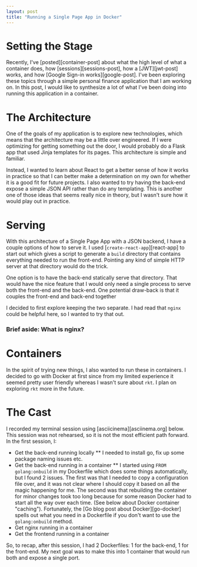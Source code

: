 ```yaml
---
layout: post
title: "Running a Single Page App in Docker"
---
```



# Setting the Stage

Recently, I've [posted][container-post] about what the high level of what a container does, how [sessions][sessions-post], how a [JWT][jwt-post] works, and how [Google Sign-in works][google-post].  I've been exploring these topics through a simple personal finance application that I am working on.  In this post, I would like to synthesize a lot of what I've been doing into running this application in a container.

# The Architecture

One of the goals of my application is to explore new technologies, which means that the architecture may be a little over engineered.  If I were optimizing for getting something out the door, I would probably do a Flask app that used Jinja templates for its pages.  This architecture is simple and familiar.

Instead, I wanted to learn about React to get a better sense of how it works in practice so that I can better make a determination on my own for whether it is a good fit for future projects.  I also wanted to try having the back-end expose a simple JSON API rather than do any templating.  This is another one of those ideas that seems really nice in theory, but I wasn't sure how it would play out in practice.

# Serving

With this architecture of a Single Page App with a JSON backend, I have a couple options of how to serve it.  I used [`create-react-app`][react-app] to start out which gives a script to generate a `build` directory that contains everything needed to run the front-end.  Pointing any kind of simple HTTP server at that directory would do the trick.

One option is to have the back-end statically serve that directory.  That would have the nice feature that I would only need a single process to serve both the front-end and the back-end. One potential draw-back is that it couples the front-end and back-end together

I decided to first explore keeping the two separate.  I had read that `nginx` could be helpful here, so I wanted to try that out.

### Brief aside: What is nginx?



# Containers

In the spirit of trying new things, I also wanted to run these in containers.  I decided to go with Docker at first since from my limited experience it seemed pretty user friendly whereas I wasn't sure about `rkt`.  I plan on exploring `rkt` more in the future.


# The Cast

I recorded my terminal session using [asciicinema][asciinema.org] below.  This session was not rehearsed, so it is not the most efficient path forward.  In the first session, I:
 * Get the back-end running locally
 ** I needed to install go, fix up some package naming issues etc.
 * Get the back-end running in a container
 ** I started using `FROM golang:onbuild` in my Dockerfile which does some things automatically, but I found 2 issues.  The first was that I needed to copy a configuration file over, and it was not clear where I should copy it based on all the magic happening for me.  The second was that rebuilding the container for minor changes took too long because for some reason Docker had to start all the way over each time.  (See below about Docker container "caching").  Fortunately, the [Go blog post about Docker][go-docker] spells out what you need in a Dockerfile if you don't want to use the `golang:onbuild` method.
 * Get nginx running in a container
 * Get the frontend running in a container

 So, to recap, after this session, I had 2 Dockerfiles: 1 for the back-end, 1 for the front-end.  My next goal was to make this into 1 container that would run both and expose a single port.
